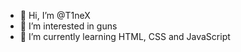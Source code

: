 - 👋 Hi, I’m @T1neX
- 👀 I’m interested in guns
- 🌱 I’m currently learning HTML, CSS and JavaScript

<!---
T1neX/T1neX is a ✨ special ✨ repository because its `README.md` (this file) appears on your GitHub profile.
You can click the Preview link to take a look at your changes.
--->
